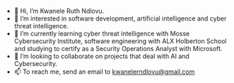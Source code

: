 - 👋 Hi, I’m Kwanele Ruth Ndlovu.
- 👀 I’m interested in software development, artificial intelligence and cyber threat intelligence.
- 🌱 I’m currently learning cyber threat intelligence with Mosse Cybersecurity Institute, software engineering with ALX Holberton School and studying to certify as a Security Operations Analyst with Microsoft. 
- 💞️ I’m looking to collaborate on projects that deal with AI and Cybersecurity.
- 📫 To reach me, send an email to kwanelerndlovu@gmail.com

<!---
KwaneleRuth/KwaneleRuth is a ✨ special ✨ repository because its `README.md` (this file) appears on your GitHub profile.
You can click the Preview link to take a look at your changes.
--->

